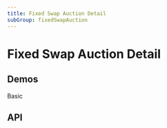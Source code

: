 ```yaml
---
title: Fixed Swap Auction Detail
subGroup: fixedSwapAuction
---
```


# Fixed Swap Auction Detail

## Demos

Basic
<Demo src="./demos/basic.tsx" />

## API

<TsInfo src="@bouncefinance/ui/index.d.ts" name="FixedSwapAuctionDetailProps" />
